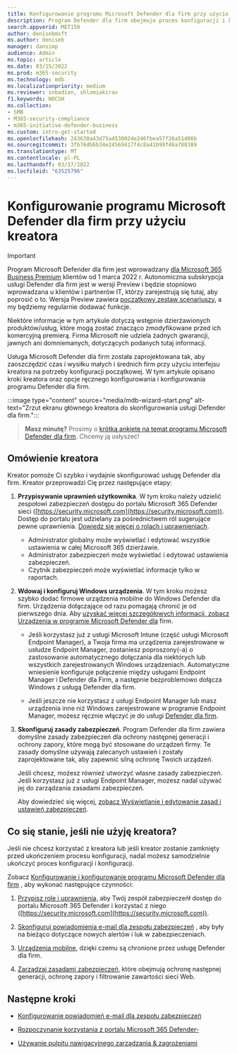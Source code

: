 ```yaml
---
title: Konfigurowanie programu Microsoft Defender dla firm przy użyciu kreatora
description: Program Defender dla firm obejmuje proces konfiguracji i konfiguracji podobny do kreatora. Użyj kreatora, aby zaoszczędzić czas i nakład pracy.
search.appverid: MET150
author: denisebmsft
ms.author: deniseb
manager: dansimp
audience: Admin
ms.topic: article
ms.date: 03/15/2022
ms.prod: m365-security
ms.technology: mdb
ms.localizationpriority: medium
ms.reviewer: inbadian, shlomiakirav
f1.keywords: NOCSH
ms.collection:
- SMB
- M365-security-compliance
- m365-initiative-defender-business
ms.custom: intro-get-started
ms.openlocfilehash: 243630a43d75a4530024e246fbea57f26a51d06b
ms.sourcegitcommit: 3fb76db6b34e24569417f4c8a41b99f46a780389
ms.translationtype: MT
ms.contentlocale: pl-PL
ms.lasthandoff: 03/17/2022
ms.locfileid: "63525796"
---
```

# <a name="use-the-wizard-to-set-up-microsoft-defender-for-business"></a>Konfigurowanie programu Microsoft Defender dla firm przy użyciu kreatora

> [!IMPORTANT]
> Program Microsoft Defender dla firm jest wprowadzany [dla Microsoft 365 Business Premium](../../business-premium/index.md) klientów od 1 marca 2022 r. Autonomiczna subskrypcja usługi Defender dla firm jest w wersji Preview i będzie stopniowo wprowadzana u klientów i partnerów IT, [](https://aka.ms/mdb-preview) którzy zarejestrują się tutaj, aby poprosić o to. Wersja Preview zawiera [początkowy zestaw scenariuszy](mdb-tutorials.md#try-these-preview-scenarios), a my będziemy regularnie dodawać funkcje.
> 
> Niektóre informacje w tym artykule dotyczą wstępnie dzierżawionych produktów/usług, które mogą zostać znacząco zmodyfikowane przed ich komercyjną premierą. Firma Microsoft nie udziela żadnych gwarancji, jawnych ani domniemanych, dotyczących podanych tutaj informacji. 

Usługa Microsoft Defender dla firm została zaprojektowana tak, aby zaoszczędzić czas i wysiłku małych i średnich firm przy użyciu interfejsu kreatora na potrzeby konfiguracji początkowej. W tym artykule opisano kroki kreatora oraz opcje ręcznego konfigurowania i konfigurowania programu Defender dla firm.

:::image type="content" source="media/mdb-wizard-start.png" alt-text="Zrzut ekranu głównego kreatora do skonfigurowania usługi Defender dla firm.":::

>
> **Masz minutę?**
> Prosimy o <a href="https://microsoft.qualtrics.com/jfe/form/SV_0JPjTPHGEWTQr4y" target="_blank">krótką ankietę na temat programu Microsoft Defender dla firm</a>. Chcemy ją usłyszeć!
>

## <a name="overview-of-the-wizard"></a>Omówienie kreatora

Kreator pomoże Ci szybko i wydajnie skonfigurować usługę Defender dla firm. Kreator przeprowadzi Cię przez następujące etapy:

1. **Przypisywanie uprawnień użytkownika**. W tym kroku należy udzielić zespołowi zabezpieczeń dostępu do portalu Microsoft 365 Defender sieci ([https://security.microsoft.com](https://security.microsoft.com)). Dostęp do portalu jest udzielany za pośrednictwem ról sugerujące pewne uprawnienia. [Dowiedz się więcej o rolach i uprawnieniach](mdb-roles-permissions.md).

   - Administrator globalny może wyświetlać i edytować wszystkie ustawienia w całej Microsoft 365 dzierżawie. 
   - Administrator zabezpieczeń może wyświetlać i edytować ustawienia zabezpieczeń. 
   - Czytnik zabezpieczeń może wyświetlać informacje tylko w raportach. 

2. **Wdowaj i konfiguruj Windows urządzenia**. W tym kroku możesz szybko dodać firmowe urządzenia mobilne do Windows Defender dla firm. Urządzenia dołączające od razu pomagają chronić je od pierwszego dnia. Aby [uzyskać więcej szczegółowych informacji, zobacz Urządzenia w programie Microsoft Defender dla](mdb-onboard-devices.md) firm.

   - Jeśli korzystasz już z usługi Microsoft Intune (część usługi Microsoft Endpoint Manager), a Twoja firma ma urządzenia zarejestrowane w usłudze Endpoint Manager, zostaniesz poproszony(-a) o zastosowanie automatycznego dołączania dla niektórych lub wszystkich zarejestrowanych Windows urządzeniach.[](mdb-onboard-devices.md#automatic-onboarding-for-windows-devices-enrolled-in-microsoft-endpoint-manager) Automatyczne wniesienie konfiguruje połączenie między usługami Endpoint Manager i Defender dla Firm, a następnie bezproblemowo dołącza Windows z usługą Defender dla firm.

   - Jeśli jeszcze nie korzystasz z usługi Endpoint Manager lub masz urządzenia inne niż Windows zarejestrowane w programie Endpoint Manager, możesz ręcznie włączyć je do usługi [Defender dla firm](mdb-onboard-devices.md#local-script-in-defender-for-business). 
   
3. **Skonfiguruj zasady zabezpieczeń**. Program Defender dla firm zawiera domyślne zasady zabezpieczeń dla ochrony następnej generacji i ochrony zapory, które mogą być stosowane do urządzeń firmy. Te zasady domyślne używają zalecanych ustawień i zostały zaprojektowane tak, aby zapewnić silną ochronę Twoich urządzeń. 

   Jeśli chcesz, możesz również utworzyć własne zasady zabezpieczeń. Jeśli korzystasz już z usługi Endpoint Manager, możesz nadal używać jej do zarządzania zasadami zabezpieczeń. 

   Aby dowiedzieć się więcej, [zobacz Wyświetlanie i edytowanie zasad i ustawień zabezpieczeń](mdb-configure-security-settings.md).

## <a name="what-happens-if-i-dont-use-the-wizard"></a>Co się stanie, jeśli nie użyję kreatora?

Jeśli nie chcesz korzystać z kreatora lub jeśli kreator zostanie zamknięty przed ukończeniem procesu konfiguracji, nadal możesz samodzielnie ukończyć proces konfiguracji i konfiguracji. 

Zobacz [Konfigurowanie i konfigurowanie programu Microsoft Defender dla firm](mdb-setup-configuration.md) , aby wykonać następujące czynności:

1. [Przypisz role i uprawnienia,](mdb-roles-permissions.md) aby Twój zespół zabezpieczeńł dostęp do portalu Microsoft 365 Defender i korzystać z niego ([https://security.microsoft.com](https://security.microsoft.com)).

2. [Skonfiguruj powiadomienia e-mail dla zespołu zabezpieczeń](mdb-email-notifications.md) , aby były na bieżąco dotyczące nowych alertów i luk w zabezpieczeniach.

3. [Urządzenia mobilne,](mdb-onboard-devices.md) dzięki czemu są chronione przez usługę Defender dla firm.

4. [Zarządzaj zasadami zabezpieczeń](mdb-configure-security-settings.md), które obejmują ochronę następnej generacji, ochronę zapory i filtrowanie zawartości sieci Web.

## <a name="next-steps"></a>Następne kroki

- [Konfigurowanie powiadomień e-mail dla zespołu zabezpieczeń](mdb-email-notifications.md)

- [Rozpoczynanie korzystania z portalu Microsoft 365 Defender-](mdb-get-started.md)

- [Używanie pulpitu nawigacyjnego zarządzania & zagrożeniami](mdb-view-tvm-dashboard.md)